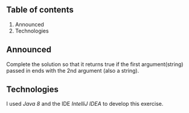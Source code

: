 ## Table of contents
1) Announced
2) Technologies

## Announced
Complete the solution so that it returns true if the first argument(string) passed in ends with the 2nd argument (also a string).

## Technologies
I used _Java 8_ and the IDE _IntelliJ IDEA_ to develop this exercise.